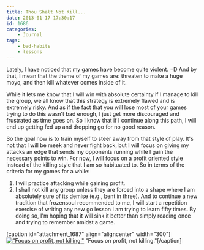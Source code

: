 ```yaml
---
title: Thou Shalt Not Kill...
date: 2013-01-17 17:30:17
id: 1686
categories:
	- Journal
tags:
	- bad-habits
	- lessons
---
```


Lately, I have noticed that my games have become quite violent. =D And by that, I mean that the theme of my games are: threaten to make a huge moyo, and then kill whatever comes inside of it.

While it lets me know that I will win with absolute certainty if I manage to kill the group, we all know that this strategy is extremely flawed and is extremely risky. And as if the fact that you will lose most of your games trying to do this wasn't bad enough, I just get more discouraged and frustrated as time goes on. So I know that if I continue along this path, I will end up getting fed up and dropping go for no good reason.

So the goal now is to train myself to steer away from that style of play. It's not that I will be meek and never fight back, but I will focus on giving my attacks an edge that sends my opponents running while I gain the necessary points to win. For now, I will focus on a profit oriented style instead of the killing style that I am so habituated to. So in terms of the criteria for my games for a while:

1.  I will practice attacking while gaining profit.
2.  <span style="line-height: 13px">I shall not kill any group unless they are forced into a shape where I am absolutely sure of its demise (e.g., bent in three).</span>
And to continue a new tradition that frozensoul recommended to me, I will start a repetition exercise of writing any new go lesson I am trying to learn fifty times. By doing so, I'm hoping that it will sink it better than simply reading once and trying to remember amidst a game.

[caption id="attachment_1687" align="aligncenter" width="300"][![&quot;Focus on profit, not killing.&quot;](http://www.bengozen.com/wp-content/uploads/2013/01/lesson3.jpg)](http://www.bengozen.com/wp-content/uploads/2013/01/lesson3.jpg) "Focus on profit, not killing."[/caption]